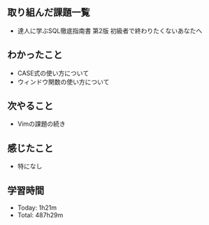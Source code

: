 ## 取り組んだ課題一覧
- 達人に学ぶSQL徹底指南書 第2版 初級者で終わりたくないあなたへ
## わかったこと
- CASE式の使い方について
- ウィンドウ関数の使い方について
## 次やること
- Vimの課題の続き
## 感じたこと
- 特になし
## 学習時間
- Today: 1h21m
- Total: 487h29m
